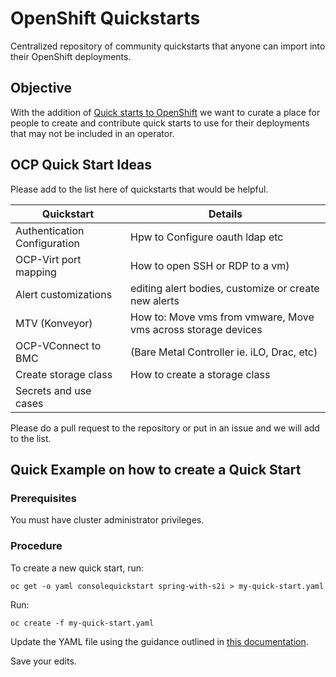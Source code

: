 # OpenShift Quickstarts

Centralized repository of community quickstarts that anyone can import into their OpenShift deployments.

## Objective

With the addition of [Quick starts to OpenShift](https://docs.openshift.com/container-platform/4.7/web_console/creating-quick-start-tutorials.html) we want to curate a place for people to create and contribute quick starts to use for their deployments that may not be included in an operator.

## OCP Quick Start Ideas

Please add to the list here of quickstarts that would be helpful.

| Quickstart                   | Details                                                       |
|------------------------------|---------------------------------------------------------------|
| Authentication Configuration | Hpw to Configure oauth ldap etc                               |
| OCP-Virt port mapping        | How to open SSH or RDP to a vm)                               |
| Alert customizations         | editing alert bodies, customize or create new alerts          |
| MTV (Konveyor)               | How to: Move vms from vmware, Move vms across storage devices |
| OCP-VConnect to BMC          | (Bare Metal Controller ie. iLO, Drac, etc)                    |
| Create storage class         | How to create a storage class                                 |
| Secrets and use cases        |                                                               |

Please do a pull request to the repository or put in an issue and we will add to the list.

## Quick Example on how to create a Quick Start

### Prerequisites

You must have cluster administrator privileges.

### Procedure

To create a new quick start, run:

```shell
oc get -o yaml consolequickstart spring-with-s2i > my-quick-start.yaml
```

Run:

```shell
oc create -f my-quick-start.yaml
```

Update the YAML file using the guidance outlined in [this documentation](https://docs.openshift.com/container-platform/4.7/web_console/creating-quick-start-tutorials.html).

Save your edits.
